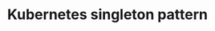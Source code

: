 ---
title: Kubernetes singleton pattern
category: 
- DevOps
tags:
- kubernetes
summary: Kubernetes singleton pattern
thumbnail: "/assets/img/thumbnail/kubernetes.png"
---